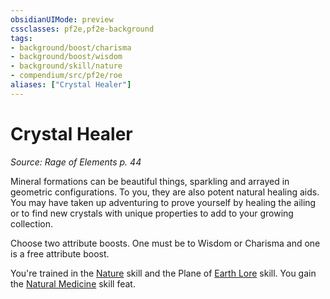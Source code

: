 ```yaml
---
obsidianUIMode: preview
cssclasses: pf2e,pf2e-background
tags:
- background/boost/charisma
- background/boost/wisdom
- background/skill/nature
- compendium/src/pf2e/roe
aliases: ["Crystal Healer"]
---
```

# Crystal Healer
*Source: Rage of Elements p. 44*  

Mineral formations can be beautiful things, sparkling and arrayed in geometric configurations. To you, they are also potent natural healing aids. You may have taken up adventuring to prove yourself by healing the ailing or to find new crystals with unique properties to add to your growing collection.

Choose two attribute boosts. One must be to Wisdom or Charisma and one is a free attribute boost.

You're trained in the [Nature](compendium/skills.md#Nature) skill and the Plane of [Earth Lore](compendium/skills.md#Lore) skill. You gain the [Natural Medicine](compendium/feats/natural-medicine.md) skill feat.